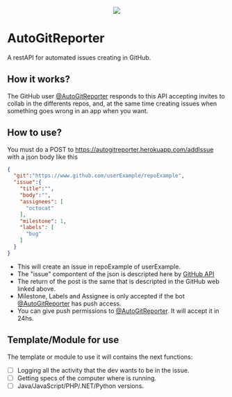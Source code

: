 <p align="center">
  <img src="https://imgur.com/g2KAZGh.png">
</p>

# AutoGitReporter
A restAPI for automated issues creating in GitHub.

## How it works?
The GitHub user [@AutoGitReporter](https://github.com/AutoGitReporter) responds to this API accepting invites to collab in the differents repos, and, at the same time creating issues when something goes wrong in an app when you want.

## How to use?
You must do a POST to https://autogitreporter.herokuapp.com/addIssue with a json body like this

```json
{
  "git":"https://www.github.com/userExample/repoExample",
  "issue":{
    "title":"",
    "body":"",
    "assignees": [
      "octocat"
    ],
    "milestone": 1,
    "labels": [
      "bug"
    ]
  }
}  
```
- This will create an issue in repoExample of userExample.
- The "issue" compontent of the json is descripted here by [GitHub API](https://developer.github.com/v3/issues/#parameters-2)
- The return of the post is the same that is descripted in the GitHub web linked above.
- Milestone, Labels and Assignee is only accepted if the bot [@AutoGitReporter](https://github.com/AutoGitReporter) has push access.
- You can give push permissions to [@AutoGitReporter](https://github.com/AutoGitReporter). It will accept it in 24hs.

## Template/Module for use
The template or module to use it will contains the next functions:

- [ ] Logging all the activity that the dev wants to be in the issue.
- [ ] Getting specs of the computer where is running.
- [ ] Java/JavaScript/PHP/.NET/Python versions.
